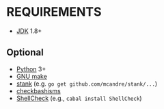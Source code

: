 # REQUIREMENTS

* [JDK](http://www.oracle.com/technetwork/java/javase/downloads/index.html) 1.8+

## Optional

* [Python](https://www.python.org/) 3+
* [GNU make](https://www.gnu.org/software/make/)
* [stank](https://github.com/mcandre/stank) (e.g. `go get github.com/mcandre/stank/...`)
* [checkbashisms](https://sourceforge.net/projects/checkbaskisms/)
* [ShellCheck](https://hackage.haskell.org/package/ShellCheck) (e.g., `cabal install ShellCheck`)
